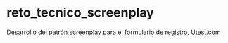 # reto_tecnico_screenplay
Desarrollo del patrón screenplay para el formulario de registro, Utest.com
